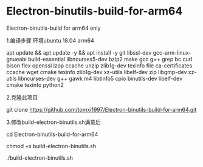# Electron-binutils-build-for-arm64
Electron-binutils-build for arm64 only 

1.编译步骤
环境ubuntu 18.04 arm64

apt update && apt update -y && apt install -y git libssl-dev gcc-arm-linux-gnueabi build-essential libncurses5-dev bzip2 make gcc g++ grep bc curl bison flex openssl lzop ccache unzip zlib1g-dev texinfo file ca-certificates ccache wget cmake texinfo zlib1g-dev xz-utils libelf-dev zip libgmp-dev xz-utils libncurses-dev g++ gawk m4 libtinfo5 cpio binutils-dev libelf-dev cmake texinfo python2

2.克隆此项目

git clone https://github.com/tomxi1997/Electron-binutils-build-for-arm64.git

3.修改build-electron-binutils.sh满意后

cd Electron-binutils-build-for-arm64

chmod +x build-electron-binutils.sh

./build-electron-binutils.sh

